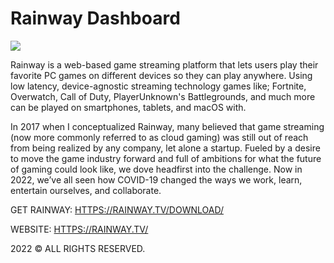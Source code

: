 #  **Rainway Dashboard**

![](https://i.ibb.co/S6mcBkq/rainway-sees-a-lot-of-opportunity-in-cloud-gaming-ahead.webp)

Rainway is a web-based game streaming platform that lets users play their favorite PC games on different devices so they can play anywhere. Using low latency, device-agnostic streaming technology games like; Fortnite, Overwatch, Call of Duty, PlayerUnknown's Battlegrounds, and much more can be played on smartphones, tablets, and macOS with.

In 2017 when I conceptualized Rainway, many believed that game streaming (now more commonly referred to as cloud gaming) was still out of reach from being realized by any company, let alone a startup. Fueled by a desire to move the game industry forward and full of ambitions for what the future of gaming could look like, we dove headfirst into the challenge. Now in 2022, we’ve all seen how COVID-19 changed the ways we work, learn, entertain ourselves, and collaborate.

GET RAINWAY: [HTTPS://RAINWAY.TV/DOWNLOAD/](https://rainway.tv/download.html "HTTPS://RAINWAY.TV/DOWNLOAD/")

WEBSITE: [HTTPS://RAINWAY.TV/](https://rainway.tv/ "HTTPS://RAINWAY.TV/")

2022 © ALL RIGHTS RESERVED.
